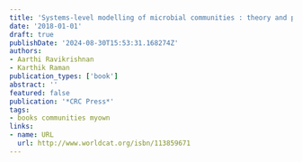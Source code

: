 ```yaml
---
title: 'Systems-level modelling of microbial communities : theory and practice'
date: '2018-01-01'
draft: true
publishDate: '2024-08-30T15:53:31.168274Z'
authors:
- Aarthi Ravikrishnan
- Karthik Raman
publication_types: ['book']
abstract: ''
featured: false
publication: '*CRC Press*'
tags:
- books communities myown
links:
- name: URL
  url: http://www.worldcat.org/isbn/113859671
---
```


